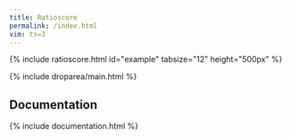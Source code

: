 ```yaml
---
title: Ratioscore
permalink: /index.html
vim: ts=3
---
```



{% include ratioscore.html id="example" tabsize="12" height="500px" %}
<script type="application/x-ratioscore" id="example">
**dtime	**ratio
*	*Iclars
*	*ref:G3
1	1
0.75	3
0.5	11/4H
0.5	_11/4
1.25	_5/2h
1.25	0
1	7/2
0.5	4/3
*-	*-
</script>

{% include droparea/main.html %}

<h2> Documentation </h2>

{% include documentation.html %}



